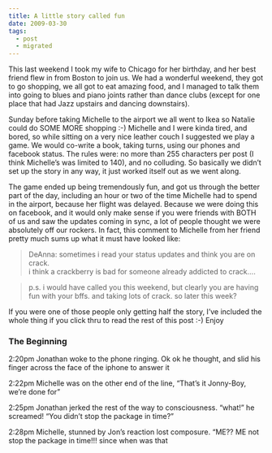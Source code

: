 ```yaml
---
title: A little story called fun
date: 2009-03-30
tags:
  - post
  - migrated
---
```


This last weekend I took my wife to Chicago for her birthday, and her best friend flew in from Boston to join us. We had a wonderful weekend, they got to go shopping, we all got to eat amazing food, and I managed to talk them into going to blues and piano joints rather than dance clubs (except for one place that had Jazz upstairs and dancing downstairs).

Sunday before taking Michelle to the airport we all went to Ikea so Natalie could do SOME MORE shopping :-) Michelle and I were kinda tired, and bored, so while sitting on a very nice leather couch I suggested we play a game. We would co-write a book, taking turns, using our phones and facebook status. The rules were: no more than 255 characters per post (I think Michelle’s was limited to 140), and no colluding. So basically we didn’t set up the story in any way, it just worked itself out as we went along.

The game ended up being tremendously fun, and got us through the better part of the day, including an hour or two of the time Michelle had to spend in the airport, because her flight was delayed. Because we were doing this on facebook, and it would only make sense if you were friends with BOTH of us and saw the updates coming in sync, a lot of people thought we were absolutely off our rockers. In fact, this comment to Michelle from her friend pretty much sums up what it must have looked like:

> DeAnna: sometimes i read your status updates and think you are on crack.  
> i think a crackberry is bad for someone already addicted to crack….

> p.s. i would have called you this weekend, but clearly you are having fun with your bffs. and taking lots of crack. so later this week?

If you were one of those people only getting half the story, I’ve included the whole thing if you click thru to read the rest of this post :-) Enjoy

### The Beginning

2:20pm Jonathan woke to the phone ringing. Ok ok he thought, and slid his finger across the face of the iphone to answer it

2:22pm Michelle was on the other end of the line, “That’s it Jonny-Boy, we’re done for”

2:25pm Jonathan jerked the rest of the way to consciousness. “what!” he screamed! “You didn’t stop the package in time?”

2:28pm Michelle, stunned by Jon’s reaction lost composure. “ME?? ME not stop the package in time!!! since when was that
